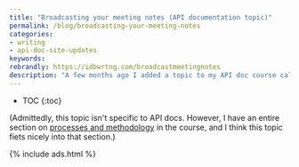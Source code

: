 ```yaml
---
title: "Broadcasting your meeting notes (API documentation topic)"
permalink: /blog/broadcasting-your-meeting-notes
categories:
- writing
- api-doc-site-updates
keywords:
rebrandly: https://idbwrtng.com/broadcastmeetingnotes
description: "A few months ago I added a topic to my API doc course called <a href='/learnapidoc/docapis_status_reports.html'>Sending doc status reports – a tool for visibility and relationship building</a>. Another tool for accomplishing a similar purpose -- that of making others in your company aware of documentation processes, newly published articles, how to work with your team, etc. -- is to broadcast your meeting notes after each meeting. Although sharing meeting notes with meeting participants after the meeting isn’t anything new, with a few small adjustments, it can be a powerful way to influence those around you. Read more here: <a href='/learnapidoc/docapis_meeting_notes.html'>Broadcasting your meeting notes to influence a wider audience</a>."
---
```


* TOC
{:toc}

(Admittedly, this topic isn't specific to API docs. However, I have an entire section on [processes and methodology](/learnapidoc/docapis_managing_doc_processes.html) in the course, and I think this topic fiets nicely into that section.)

{% include ads.html %}
